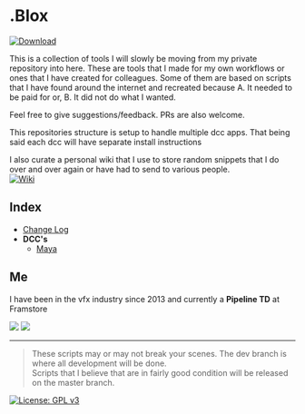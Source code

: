 # .Blox
[![Download](https://img.shields.io/badge/Download:-zip-181717?style=flat-square&logo=github)](https://github.com/dotRyan/dotblox/archive/master.zip)

This is a collection of tools I will slowly be moving from my private repository 
into here. These are tools that I made for my own workflows or ones that I have
created for colleagues. Some of them are based on scripts that I have found 
around the internet and recreated because A. It needed to be paid for or, B. It
did not do what I wanted. 

Feel free to give suggestions/feedback. PRs are also welcome.

This repositories structure is setup to handle multiple dcc apps. That being 
said each dcc will have separate install instructions

I also curate a personal wiki that I use to store random snippets that I do 
over and over again or have had to send to various people.  
[![Wiki](https://img.shields.io/badge/Site:-Wiki-3C1759?style=flat-square)](https://wiki.dotryan.com/cheatsheet)

## Index
- [Change Log](CHANGELOG.md)
- **DCC's**
  - [Maya](docs/maya/maya.md)



## Me
I have been in the vfx industry since 2013 and currently a **Pipeline TD**  at 
Framstore

[![](https://img.shields.io/badge/Site:-.Ryan-3C1759?style=flat-square)](https://dotryan.com)
[![](https://img.shields.io/badge/-LinkedIn-0077B5?style=flat-square&logo=linkedin)](https://www.linkedin.com/in/dotryanrobinson)

---
> These scripts may or may not break your scenes. The dev branch is where all 
> development will be done.  
> Scripts that I believe that are in fairly good condition will be released on
> the master branch.

[![License: GPL v3](https://img.shields.io/badge/License-GPLv3-blue.svg?style=flat-square)](https://www.gnu.org/licenses/gpl-3.0)
